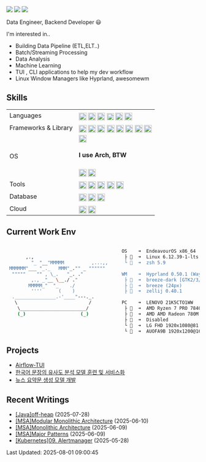 <!--
- [머신러닝을 활용한 사회초년생의 이직의도 예측](https://github.com/yjinheon/project-turnover-behavior)
- [Deep Autoencoder을 활용한 플레이리스트 기반 추천시스템 구현](https://github.com/yjinheon/melon-autoencoder)
- Recommender System
- Decision Science
- Consumer Psychology

-->

<a href="https://yjinheon.netlify.app/" target="_blank"><img src="https://img.shields.io/badge/Netlify-00C7B7?style=flat_square&logo=netlify&logoColor=white"/></a>
<a href="mailto:yjinheon@gmail.com" target="_blank"><img src="https://img.shields.io/badge/yjinheon@gmail.com-EA4335?style=flat-square&logo=Gmail&logoColor=white"/></a>
<a href="https://www.linkedin.com/in/jin-heon-yoon-583842178/" target="_blank"><img src="https://img.shields.io/badge/JinheonYoon-0A66C2?style=flat-square&logo=Linkedin&logoColor=white"/></a> 



Data Engineer, Backend Developer :smiley:

I'm interested in..

- Building Data Pipeline (ETL,ELT..)
- Batch/Streaming Processing
- Data Analysis
- Machine Learning
- TUI , CLI applications to help my dev workflow
- Linux Window Managers like Hyprland, awesomewm

## Skills

<table>
<tr>
   <td> Languages
  </td>
   <td>
    <img src="https://img.shields.io/badge/Python-3776AB?style=for-the-badge&logo=python&logoColor=ffdd54" height="20" align="middle"></a>
    <img src="https://img.shields.io/badge/Java-ED8B00?style=for-the-badge&logo=openjdk&logoColor=white" height="20" align="middle"/></a>
    <img src="https://img.shields.io/badge/JavaScript-323330?style=for-the-badge&logo=javascript&logoColor=yellow" height="20" align="middle"/></a>
    <img src="https://img.shields.io/badge/bash_script-%23121011.svg?style=for-the-badge&logo=gnu-bash&logoColor=white" height="18" align="middle"/></a>
    <img src="https://img.shields.io/badge/R-276DC3?style=for-the-badge&logo=r&logoColor=white" height="20" align="middle"></a>
    <img src="https://img.shields.io/badge/-SQL-000?style=for-the-badge&logo=MySQL&logoColor=4479A1" height="20" align="middle"></a>
  </td>
</tr>
<tr>
   <td> Frameworks & Library
  </td>
   <td>
    <img src="https://img.shields.io/badge/Airflow-017CEE?style=for-the-badge&logo=Apache%20Airflow&logoColor=white" height="20" align="middle"></a>
    <img src="https://img.shields.io/badge/Apache_Kafka-231F20?style=for-the-badge&logo=apache-kafka&logoColor=white" height="20" align="middle"></a>
    <img src="https://img.shields.io/badge/Spring_Boot-6DB33F?style=for-the-badge&logo=spring-boot&logoColor=white" height="20" align="middle"></a>
    <img src="https://img.shields.io/badge/fastapi-109989?style=for-the-badge&logo=FastAPI&logoColor=white" height="20" align="middle"></a>
    <img src="https://img.shields.io/badge/Apache_Spark-FFFFFF?style=for-the-badge&logo=apachespark&logoColor=#E35A16" height="20" align="middle"></a>
    <img src="https://img.shields.io/badge/PyTorch-EE4C2C?style=for-the-badge&logo=PyTorch&logoColor=white" height="20" align="middle"></a>
    <img src="https://img.shields.io/badge/scikit_learn-F7931E?style=for-the-badge&logo=scikit-learn&logoColor=white" height="20" align="middle"></a>
    <img src="https://img.shields.io/badge/Vue%20js-35495E?style=for-the-badge&logo=vuedotjs&logoColor=4FC08D" height="20" align="middle"></a>
  </td>
</tr>
<tr>
   <td> OS
  </td>
   <td>
   <img src="https://img.shields.io/badge/Arch_Linux-1793D1?style=for-the-badge&logo=arch-linux&logoColor=white" height="20" align="middle"></a>
     <h4>I use Arch, BTW </h4>
   <img src="https://img.shields.io/badge/NixOS-5277C3?style=for-the-badge&logo=nixos&logoColor=white" height="20" align="middle"></a>
   <img src="https://img.shields.io/badge/Windows-0078D6?style=for-the-badge&logo=windows&logoColor=white" height="20" align="middle"></a>
  </td>
</tr>
<tr>
   <td> Tools
  </td>
   <td>
   <img src="https://img.shields.io/badge/NeoVim-%2357A143.svg?&style=for-the-badge&logo=neovim&logoColor=white" height="20" align="middle"></a>
   <img src="https://img.shields.io/badge/IntelliJ_IDEA-000000.svg?style=for-the-badge&logo=intellij-idea&logoColor=white" height="20" align="middle"></a>
   <img src="https://img.shields.io/badge/dbeaver-382923?style=for-the-badge&logo=dbeaver&logoColor=white" height="20" align="middle"></a>
   <img src="https://img.shields.io/badge/Weights_&_Biases-FFBE00?style=for-the-badge&logo=WeightsAndBiases&logoColor=white" height="20" align="middle"></a>
   <img src="https://img.shields.io/badge/RStudio-75AADB?style=for-the-badge&logo=RStudio&logoColor=white" height="20" align="middle"></a>
  </td>
</tr>
</tr>
<tr>
  <td> Database
  </td>
   <td>
   <img src="https://img.shields.io/badge/PostgreSQL-316192?style=flat-square&logo=postgresql&logoColor=white" height="20" align="middle"/></a>
<img src="https://img.shields.io/badge/Duckdb-000000?style=for-the-badge&logo=Duckdb&logoColor=yellow" height="20" align="middle"/></a>
<img src="https://img.shields.io/badge/Oracle-F80000?style=for-the-badge&logo=Oracle&logoColor=white" height="20" align="middle"/></a>
  </td>
</tr>
<tr>
  <td> Cloud
  </td>
   <td>
<img src="https://img.shields.io/badge/Amazon_AWS-FF9900?style=for-the-badge&logo=amazonaws&logoColor=white" height="20" align="middle"></a>
<img src="https://img.shields.io/badge/Azure_DevOps-0078D7?style=for-the-badge&logo=azure-devops&logoColor=white" height="20" align="middle"></a>
  </td>
</tr>
</table>

<!-- <img src="https://img.shields.io/badge/TensorFlow-FF6F00?style=for-the-badge&logo=TensorFlow&logoColor=white" height="20" align="middle"></a>
<img src="https://img.shields.io/badge/Selenium-43B02A?style=for-the-badge&logo=Selenium&logoColor=white" height="20" align="middle"></a> <br />
<img src="https://img.shields.io/badge/SciPy-654FF0?style=for-the-badge&logo=SciPy&logoColor=white" height="20" align="middle"></a>
<img src="https://img.shields.io/badge/Flask-000000?style=for-the-badge&logo=flask&logoColor=white" height="20" align="middle"></a>
<img src="https://img.shields.io/badge/Visual_Studio_Code-0078D4?style=for-the-badge&logo=visual%20studio%20code&logoColor=white" height="20" align="middle"></a>
<img src="https://img.shields.io/badge/Ubuntu-E95420?style=for-the-badge&logo=ubuntu&logoColor=white" height="20" align="middle"></a>

-->

## Current Work Env

```bash

                                          OS    ➜  EndeavourOS x86_64
       ,.,                                 ├   ➜  Linux 6.12.39-1-lts
         "_ "__"MMMMM          ,...,,      └   ➜  zsh 5.9
 MMMMMM"___ "_._   MMM"_."" _ """"""
  """""    "" , \_.   "_. ."              WM    ➜  Hyprland 0.50.1 (Wayland)
         ,., _"__ \__./ ."                 ├ 󰀻  ➜  breeze-dark [GTK2/3/4]
        MMMMM_"  "_    ./                  ├   ➜  breeze (24px)
         ''''      (    )                  ├   ➜  zellij 0.40.1
  ._______________.-'____"---._.
   \                          /           PC    ➜  LENOVO 21K5CTO1WW
    \________________________/             ├   ➜  AMD Ryzen 7 PRO 7840U (8) @ 5.13 GHz GHz
    (_)                    (_)             ├ 󰢮  ➜  AMD AMD Radeon 780M Graphics @  GHz
                                           ├ 󰓡  ➜  Disabled
                                           └   ➜  LG FHD 1920x1080@81.1351Hz
                                           └   ➜  AUOFA9B 1920x1200@161.951Hz
```

## Projects

- [Airflow-TUI](https://github.com/yjinheon/airflow-tui)
- [한국어 문장의 유사도 분석 모델 훈련 및 서비스화](https://github.com/yjinheon/NLU_STS)
- [뉴스 요약문 생성 모델 개발](https://github.com/seawavve/NLG_summarization)

## Recent Writings 
 - [[Java]off-heap](https://yjinheon.netlify.app/posts/01programming/java/java-off_heap/) (2025-07-28)
 - [[MSA]Modular Monolithic Architecture](https://yjinheon.netlify.app/posts/03be/msa/msa_04_modular_monolithic/) (2025-06-10)
 - [[MSA]Monolithic Architecture](https://yjinheon.netlify.app/posts/03be/msa/msa_03_monolithic_architecture/) (2025-06-09)
 - [[MSA]Major Patterns](https://yjinheon.netlify.app/posts/03be/msa/msa_02_major_patterns/) (2025-06-09)
 - [[Kubernetes]09. Alertmanager](https://yjinheon.netlify.app/posts/05system/k8s/k8s_09_alertmanager/) (2025-05-28)

 Last Updated: 2025-08-01 09:00:45